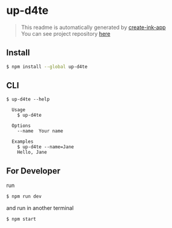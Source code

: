 # up-d4te

> This readme is automatically generated by [create-ink-app](https://github.com/vadimdemedes/create-ink-app) <br>
> You can see project repository [here](https://github.com/gdsc-ssu/up-date-cli)

## Install

```bash
$ npm install --global up-d4te
```

## CLI

```
$ up-d4te --help

  Usage
    $ up-d4te

  Options
    --name  Your name

  Examples
    $ up-d4te --name=Jane
    Hello, Jane
```

## For Developer
run
```bash
$ npm run dev
```
and run in another terminal
```bash
$ npm start
```

